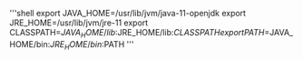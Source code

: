 '''shell
export JAVA_HOME=/usr/lib/jvm/java-11-openjdk
export JRE_HOME=/usr/lib/jvm/jre-11
export CLASSPATH=$JAVA_HOME/lib:$JRE_HOME/lib:$CLASSPATH
export PATH=$JAVA_HOME/bin:$JRE_HOME/bin:$PATH
'''
